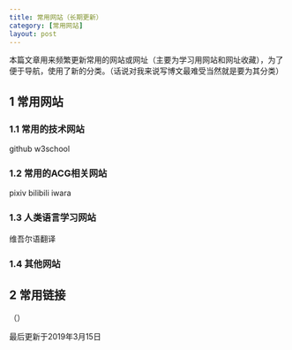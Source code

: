 ```yaml
---
title: 常用网站（长期更新）
category: [常用网站]
layout: post
---
```


本篇文章用来频繁更新常用的网站或网址（主要为学习用网站和网址收藏），为了便于导航，使用了新的分类。（话说对我来说写博文最难受当然就是要为其分类）
## 1 常用网站
### 1.1 常用的技术网站
github w3school 
### 1.2 常用的ACG相关网站
pixiv bilibili iwara
### 1.3 人类语言学习网站
维吾尔语翻译
### 1.4 其他网站

## 2 常用链接
（）

最后更新于2019年3月15日

